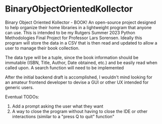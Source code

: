 # BinaryObjectOrientedKollector
Binary Object Oriented Kollector - BOOK! An open-source project designed to help organize their home libraries in a lightweight program that anyone can use.
This is intended to be my Rutgers Summer 2023 Python Methodologies Final Project for Professor Lars Sorensen.
Ideally this program will store the data in a CSV that is then read and updated to allow a user to manage their book collection.

The data type will be a tuple, since the book information should be immutable (ISBN, Title, Author, Date obtained, etc.) and be easily read when called upon.
A search function will need to be implemented


After the initial backend draft is accomplished, I wouldn't mind looking for an amateur frontend developer to devise a GUI or other UX intended for generic users.

Eventual TODOs:
1) Add a prompt asking the user what they want
2) A way to close the program without having to close the IDE or other interactions (similar to a "press Q to quit" function"
